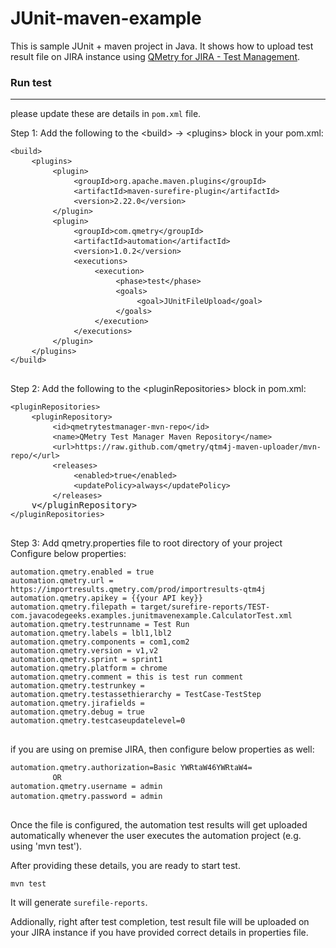 # JUnit-maven-example
This is sample JUnit + maven  project in Java. It shows how to upload test result file on JIRA instance using [QMetry for JIRA - Test Management](https://marketplace.atlassian.com/plugins/com.infostretch.QmetryTestManager/cloud/overview).  


### Run test

-----------
please update these are details in `pom.xml` file. 

<div id="automationFramework" class="border-top m-t-10 p-t-10"><div class="m-t-sm">
    <label class="bold">Step 1: Add the following to the &lt;build&gt; -&gt; &lt;plugins&gt; block in your
				pom.xml:</label>
    <pre class="code-block">
<code>&lt;build&gt;</code>
	<code>&lt;plugins&gt;</code>
		<code>&lt;plugin&gt;</code>
			<code>&lt;groupId&gt;org.apache.maven.plugins&lt;/groupId&gt;</code>
			<code>&lt;artifactId&gt;maven-surefire-plugin&lt;/artifactId&gt;</code>
			<code>&lt;version&gt;2.22.0&lt;/version&gt;</code>
		<code>&lt;/plugin&gt;</code>
		<code>&lt;plugin&gt;</code>
			<code>&lt;groupId&gt;com.qmetry&lt;/groupId&gt;</code>
			<code>&lt;artifactId&gt;automation&lt;/artifactId&gt;</code>
			<code>&lt;version&gt;1.0.2&lt;/version&gt;</code>
			<code>&lt;executions&gt;</code>
				<code>&lt;execution&gt;</code>
					<code>&lt;phase&gt;test&lt;/phase&gt;</code>
					<code>&lt;goals&gt;</code>
						<code>&lt;goal&gt;JUnitFileUpload&lt;/goal&gt;</code>
					<code>&lt;/goals&gt;</code>
				<code>&lt;/execution&gt;</code>
			<code>&lt;/executions&gt;</code>
		<code>&lt;/plugin&gt;</code>
	<code>&lt;/plugins&gt;</code>
<code>&lt;/build&gt;</code>
	</pre>   
    
</div>



<div class="m-t-sm">
    <label class="bold">Step 2: Add the following to the &lt;pluginRepositories&gt; block in pom.xml:</label>
    <pre class="code-block">
<code>&lt;pluginRepositories&gt;</code>
	<code>&lt;pluginRepository&gt;</code>
		<code>&lt;id&gt;qmetrytestmanager-mvn-repo&lt;/id&gt;</code>
		<code>&lt;name&gt;QMetry Test Manager Maven Repository&lt;/name&gt;</code>
		<code>&lt;url&gt;https://raw.github.com/qmetry/qtm4j-maven-uploader/mvn-repo/&lt;/url&gt;</code>
		<code>&lt;releases&gt;</code>
			<code>&lt;enabled&gt;true&lt;/enabled&gt;</code>
			<code>&lt;updatePolicy&gt;always&lt;/updatePolicy&gt;</code>
		<code>&lt;/releases&gt;</code>
	v&lt;/pluginRepository&gt;</code>
<code>&lt;/pluginRepositories&gt;</code>
	</pre>
</div>


<div class="m-t-sm">
    <label class="bold">Step 3: Add qmetry.properties file to root directory of your project</label>
</div>
<div class="m-t-sm">
	<label>Configure below properties:</label>
    <pre class="select-block code-block"><code>automation.qmetry.enabled = true</code>
<code>automation.qmetry.url = https://importresults.qmetry.com/prod/importresults-qtm4j</code>
<code>automation.qmetry.apikey = {{your API key}}</code>
<code>automation.qmetry.filepath = target/surefire-reports/TEST-com.javacodegeeks.examples.junitmavenexample.CalculatorTest.xml</code>
<code>automation.qmetry.testrunname = Test Run</code>
<code>automation.qmetry.labels = lbl1,lbl2</code>
<code>automation.qmetry.components = com1,com2</code>
<code>automation.qmetry.version = v1,v2</code>
<code>automation.qmetry.sprint = sprint1</code>
<code>automation.qmetry.platform = chrome</code>
<code>automation.qmetry.comment = this is test run comment</code>
<code>automation.qmetry.testrunkey = </code>
<code>automation.qmetry.testassethierarchy = TestCase-TestStep</code>
<code>automation.qmetry.jirafields = </code>
<code>automation.qmetry.debug = true</code>
<code>automation.qmetry.testcaseupdatelevel=0</code>
	</pre>
</div>

<div class="m-t-sm">
    <label>if you are using on premise JIRA, then configure below properties as well:</label>
    <pre class="select-block code-block"><code>automation.qmetry.authorization=Basic YWRtaW46YWRtaW4=</code>
    	<code>OR</code>
<code>automation.qmetry.username = admin</code>
<code>automation.qmetry.password = admin</code>	
	</pre>
    <label>Once the file is configured, the automation test results will get uploaded automatically whenever the user executes the automation project (e.g. using 'mvn test').</label>
</div></div>

After providing these details, you are ready to start test.

```
mvn test
```

It will generate `surefile-reports`. 

Addionally, right after test completion, test result file will be uploaded on your JIRA instance if you have provided correct details in properties file. 
